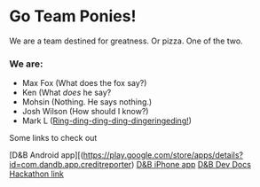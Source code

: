 # Go Team Ponies!
We are a team destined for greatness. Or pizza. One of the two.

### We are:
+ Max Fox (What does the fox say?)
+ Ken (What _does_ he say?
+ Mohsin (Nothing. He says nothing.)
+ Josh Wilson (How should I know?) 
+ Mark L ([Ring-ding-ding-ding-dingeringeding!](http://www.metrolyrics.com/the-fox-lyrics-ylvis.html))

Some links to check out

[D&B Android app][(https://play.google.com/store/apps/details?id=com.dandb.app.creditreporter)
[D&B iPhone app](https://itunes.apple.com/us/app/credit-reporter-by-dun-bradstreet/id661843054)
[D&B Dev Docs](http://developer.dnb.com/docs)
[Hackathon link](https://dnbdctech.eventbrite.com/)
